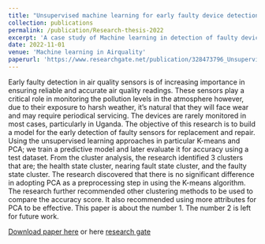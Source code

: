```yaml
---
title: "Unsupervised machine learning for early faulty device detection"
collection: publications
permalink: /publication/Research-thesis-2022
excerpt: 'A case study of Machine learning in detection of faulty devices'
date: 2022-11-01
venue: 'Machine learning in Airquality'
paperurl: 'https://www.researchgate.net/publication/328473796_Unsupervised_Machine_Learning_by_Graph_Analytics_on_Heterogeneous_Network_Device_Data/fulltext/5e5da0dd92851cefa1d6a095/Unsupervised-Machine-Learning-by-Graph-Analytics-on-Heterogeneous-Network-Device-Data.pdf?origin=publicationDetail&_rtd=eyJjb250ZW50SW50ZW50Ijoic2ltaWxhciJ9'
---
```

Early faulty detection in air quality sensors is of increasing importance in ensuring reliable and accurate air quality readings. These sensors play a critical role in monitoring the pollution levels in the atmosphere however, due to their exposure to harsh weather, it’s natural that they will face wear and may require periodical servicing. The devices are rarely monitored in most cases, particularly in Uganda. The objective of this research is to build a model for the early detection of faulty sensors for replacement and repair. Using the unsupervised learning approaches in particular K-means and PCA; we train a predictive model and later evaluate it for accuracy using a test dataset. From the cluster analysis, the research identified 3 clusters that are; the health state cluster, nearing fault state cluster, and the faulty state cluster. The research discovered that there is no significant difference in adopting PCA as a preprocessing step in using the K-means algorithm. The research further recommended other clustering methods to be used to compare the accuracy score. It also recommended using more attributes for PCA to be effective.
This paper is about the number 1. The number 2 is left for future work.

[Download paper here](http://dissertations.mak.ac.ug/bitstream/handle/20.500.12281/13852/twinomugisha-cobams-bsta.pdf?sequence=1&isAllowed=n) or here [research gate](https://www.researchgate.net/publication/328473796_Unsupervised_Machine_Learning_by_Graph_Analytics_on_Heterogeneous_Network_Device_Data/fulltext/5e5da0dd92851cefa1d6a095/Unsupervised-Machine-Learning-by-Graph-Analytics-on-Heterogeneous-Network-Device-Data.pdf?origin=publicationDetail&_rtd=eyJjb250ZW50SW50ZW50Ijoic2ltaWxhciJ9)
